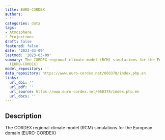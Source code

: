 ```yaml
---
title: EURO-CORDEX
authors:
- ''
categories: data
tags:
- Atmosphere
- Projections
draft: false
featured: false
date: '2023-03-09'
lastmod: '2023-03-09'
summary: The CORDEX regional climate model (RCM) simulations for the European domain
  (EURO-CORDEX)
model_repository: ''
data_repository: https://www.euro-cordex.net/060378/index.php.en
links:
  url_doi: ''
  url_pdf: ''
  url_source: https://www.euro-cordex.net/060378/index.php.en
  url_docs: ''
---
```


## Description

The CORDEX regional climate model (RCM) simulations for the European domain (EURO-CORDEX)


